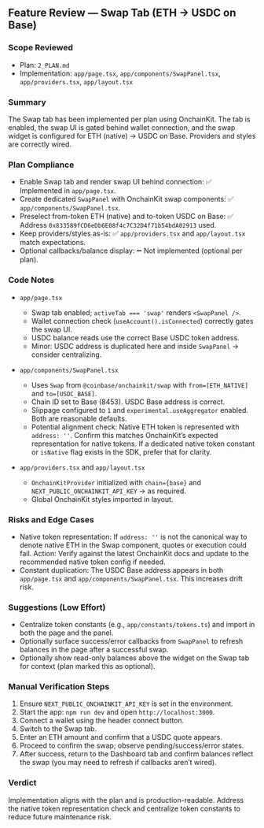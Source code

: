## Feature Review — Swap Tab (ETH → USDC on Base)

### Scope Reviewed
- Plan: `2_PLAN.md`
- Implementation: `app/page.tsx`, `app/components/SwapPanel.tsx`, `app/providers.tsx`, `app/layout.tsx`

### Summary
The Swap tab has been implemented per plan using OnchainKit. The tab is enabled, the swap UI is gated behind wallet connection, and the swap widget is configured for ETH (native) → USDC on Base. Providers and styles are correctly wired.

### Plan Compliance
- Enable Swap tab and render swap UI behind connection: ✅ Implemented in `app/page.tsx`.
- Create dedicated `SwapPanel` with OnchainKit swap components: ✅ `app/components/SwapPanel.tsx`.
- Preselect from-token ETH (native) and to-token USDC on Base: ✅ Address `0x833589fCD6eDb6E08f4c7C32D4f71b54bdA02913` used.
- Keep providers/styles as-is: ✅ `app/providers.tsx` and `app/layout.tsx` match expectations.
- Optional callbacks/balance display: ➖ Not implemented (optional per plan).

### Code Notes
- `app/page.tsx`
  - Swap tab enabled; `activeTab === 'swap'` renders `<SwapPanel />`.
  - Wallet connection check (`useAccount().isConnected`) correctly gates the swap UI.
  - USDC balance reads use the correct Base USDC token address.
  - Minor: USDC address is duplicated here and inside `SwapPanel` → consider centralizing.

- `app/components/SwapPanel.tsx`
  - Uses `Swap` from `@coinbase/onchainkit/swap` with `from=[ETH_NATIVE]` and `to=[USDC_BASE]`.
  - Chain ID set to Base (8453). USDC Base address is correct.
  - Slippage configured to `1` and `experimental.useAggregator` enabled. Both are reasonable defaults.
  - Potential alignment check: Native ETH token is represented with `address: ''`. Confirm this matches OnchainKit’s expected representation for native tokens. If a dedicated native token constant or `isNative` flag exists in the SDK, prefer that for clarity.

- `app/providers.tsx` and `app/layout.tsx`
  - `OnchainKitProvider` initialized with `chain={base}` and `NEXT_PUBLIC_ONCHAINKIT_API_KEY` → as required.
  - Global OnchainKit styles imported in layout.

### Risks and Edge Cases
- Native token representation: If `address: ''` is not the canonical way to denote native ETH in the Swap component, quotes or execution could fail. Action: Verify against the latest OnchainKit docs and update to the recommended native token config if needed.
- Constant duplication: The USDC Base address appears in both `app/page.tsx` and `app/components/SwapPanel.tsx`. This increases drift risk.

### Suggestions (Low Effort)
- Centralize token constants (e.g., `app/constants/tokens.ts`) and import in both the page and the panel.
- Optionally surface success/error callbacks from `SwapPanel` to refresh balances in the page after a successful swap.
- Optionally show read-only balances above the widget on the Swap tab for context (plan marked this as optional).

### Manual Verification Steps
1) Ensure `NEXT_PUBLIC_ONCHAINKIT_API_KEY` is set in the environment.
2) Start the app: `npm run dev` and open `http://localhost:3000`.
3) Connect a wallet using the header connect button.
4) Switch to the Swap tab.
5) Enter an ETH amount and confirm that a USDC quote appears.
6) Proceed to confirm the swap; observe pending/success/error states.
7) After success, return to the Dashboard tab and confirm balances reflect the swap (you may need to refresh if callbacks aren’t wired).

### Verdict
Implementation aligns with the plan and is production-readable. Address the native token representation check and centralize token constants to reduce future maintenance risk.


